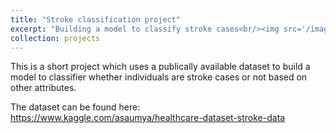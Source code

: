 ```yaml
---
title: "Stroke classification project"
excerpt: "Building a model to classify stroke cases<br/><img src='/images/stroke-650x428.jpg'>"
collection: projects
---
```


This is a short project which uses a publically available dataset to build a model to classifier whether individuals are stroke cases or not based on other attributes. 

The dataset can be found here:
https://www.kaggle.com/asaumya/healthcare-dataset-stroke-data

